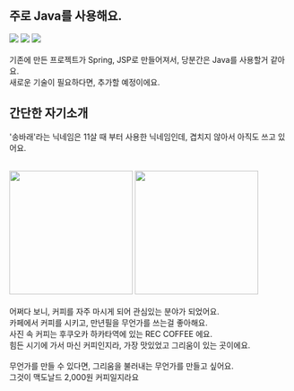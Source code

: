 
## 주로 Java를 사용해요.
<div>
<img src="https://img.shields.io/badge/java-007396?style=for-the-badge&logo=java&logoColor=white">
<img src="https://img.shields.io/badge/spring-6DB33F?style=for-the-badge&logo=spring&logoColor=white">
<img src="https://img.shields.io/badge/mysql-4479A1?style=for-the-badge&logo=mysql&logoColor=white">
 </div>
<br/>
기존에 만든 프로젝트가 Spring, JSP로 만들어져서, 당분간은 Java를 사용할거 같아요.
<br/>
새로운 기술이 필요하다면, 추가할 예정이에요.

## 간단한 자기소개
'송바래'라는 닉네임은 11살 때 부터 사용한 닉네임인데, 겹치지 않아서 아직도 쓰고 있어요.
<br/><br/>
<div>
<img src="https://github.com/gihun3645/gihun3645/assets/90669343/f54f29d0-65e3-44cb-873a-1382e433840d" height="220px" style="object-fit: contain;"> 
<img src="https://github.com/gihun3645/gihun3645/assets/90669343/17c002fb-7f88-456d-a409-c99cc5f66334" height="220px" style="object-fit: contain;">
</div>
<br/>
어쩌다 보니, 커피를 자주 마시게 되어 관심있는 분야가 되었어요.<br/>
카페에서 커피를 시키고, 만년필을 무언가를 쓰는걸 좋아해요.<br/>
사진 속 커피는 후쿠오카 하카타역에 있는 REC COFFEE 에요.<br/>
힘든 시기에 가서 마신 커피인지라, 가장 맛있었고 그리움이 있는 곳이에요.
<br/><br/>
무언가를 만들 수 있다면, 그리움을 불러내는 무언가를 만들고 싶어요.<br/>
그것이 맥도날드 2,000원 커피일지라요
